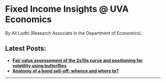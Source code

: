 

<h1>Fixed Income Insights @ UVA Economics</h1>


By Ali Lodhi (Research Associate in the Department of Economics).

## Latest Posts:

- [**Fair value assessement of the 2s10s curve and positioning for volatility using butterflies**](post_1/body.md)
- [**Anatomy of a bond sell-off: whence and where to?**](post_2/body.md)




---

